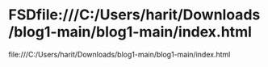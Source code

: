 # FSDfile:///C:/Users/harit/Downloads/blog1-main/blog1-main/index.html


file:///C:/Users/harit/Downloads/blog1-main/blog1-main/index.html
